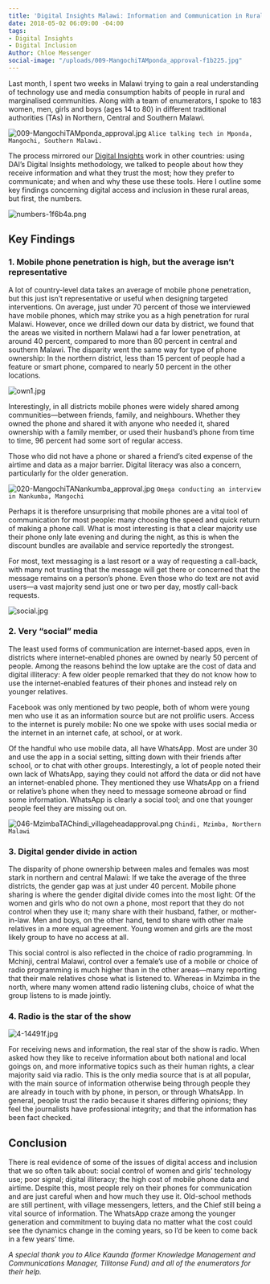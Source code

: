 ```yaml
---
title: 'Digital Insights Malawi: Information and Communication in Rural Communities'
date: 2018-05-02 06:09:00 -04:00
tags:
- Digital Insights
- Digital Inclusion
Author: Chloe Messenger
social-image: "/uploads/009-MangochiTAMponda_approval-f1b225.jpg"
---
```


Last month, I spent two weeks in Malawi trying to gain a real understanding of technology use and media consumption habits of people in rural and marginalised communities. Along with a team of enumerators, I spoke to 183 women, men, girls and boys (ages 14 to 80) in different traditional authorities (TAs) in Northern, Central and Southern Malawi.

![009-MangochiTAMponda_approval.jpg](/uploads/009-MangochiTAMponda_approval.jpg) `Alice talking tech in Mponda, Mangochi, Southern Malawi.`

<!--more-->

The process mirrored our [Digital Insights](https://dai-global-digital.com/tags/?tag=digital-insights) work in other countries: using DAI’s Digital Insights methodology, we talked to people about how they receive information and what they trust the most; how they prefer to communicate; and when and why these use these tools. Here I outline some key findings concerning digital access and inclusion in these rural areas, but first, the numbers.

![numbers-1f6b4a.png](/uploads/numbers-1f6b4a.png)

## Key Findings

### 1. Mobile phone penetration is high, but the average isn’t representative

A lot of country-level data takes an average of mobile phone penetration, but this just isn’t representative or useful when designing targeted interventions. On average, just under 70 percent of those we interviewed have mobile phones, which may strike you as a high penetration for rural Malawi. However, once we drilled down our data by district, we found that the areas we visited in northern Malawi had a far lower penetration, at around 40 percent, compared to more than 80 percent in central and southern Malawi. The disparity went the same way for type of phone ownership: In the northern district, less than 15 percent of people had a feature or smart phone, compared to nearly 50 percent in the other locations.

![own1.jpg](/uploads/own1.jpg)

Interestingly, in all districts mobile phones were widely shared among communities—between friends, family, and neighbours. Whether they owned the phone and shared it with anyone who needed it, shared ownership with a family member, or used their husband’s phone from time to time, 96 percent had some sort of regular access.

Those who did not have a phone or shared a friend’s cited expense of the airtime and data as a major barrier. Digital literacy was also a concern, particularly for the older generation.

![020-MangochiTANankumba_approval.jpg](/uploads/020-MangochiTANankumba_approval.jpg) `Omega conducting an interview in Nankumba, Mangochi`

Perhaps it is therefore unsurprising that mobile phones are a vital tool of communication for most people: many choosing the speed and quick return of making a phone call. What is most interesting is that a clear majority use their phone only late evening and during the night, as this is when the discount bundles are available and service reportedly the strongest.

For most, text messaging is a last resort or a way of requesting a call-back, with many not trusting that the message will get there or concerned that the message remains on a person’s phone. Even those who do text are not avid users—a vast majority send just one or two per day, mostly call-back requests.

![social.jpg](/uploads/social.jpg)

### 2. Very “social” media

The least used forms of communication are internet-based apps, even in districts where internet-enabled phones are owned by nearly 50 percent of people. Among the reasons behind the low uptake are the cost of data and digital illiteracy: A few older people remarked that they do not know how to use the internet-enabled features of their phones and instead rely on younger relatives.

Facebook was only mentioned by two people, both of whom were young men who use it as an information source but are not prolific users. Access to the internet is purely mobile: No one we spoke with uses social media or the internet in an internet cafe, at school, or at work.

Of the handful who use mobile data, all have WhatsApp. Most are under 30 and use the app in a social setting, sitting down with their friends after school, or to chat with other groups. Interestingly, a lot of people noted their own lack of WhatsApp, saying they could not afford the data or did not have an internet-enabled phone. They mentioned they use WhatsApp on a friend or relative’s phone when they need to message someone abroad or find some information. WhatsApp is clearly a social tool; and one that younger people feel they are missing out on.

![046-MzimbaTAChindi_villageheadapproval.png](/uploads/046-MzimbaTAChindi_villageheadapproval.png) `Chindi, Mzimba, Northern Malawi`

### 3. Digital gender divide in action

The disparity of phone ownership between males and females was most stark in northern and central Malawi: If we take the average of the three districts, the gender gap was at just under 40 percent. Mobile phone sharing is where the gender digital divide comes into the most light: Of the women and girls who do not own a phone, most report that they do not control when they use it; many share with their husband, father, or mother-in-law. Men and boys, on the other hand, tend to share with other male relatives in a more equal agreement. Young women and girls are the most likely group to have no access at all.

This social control is also reflected in the choice of radio programming. In Mchinji, central Malawi, control over a female’s use of a mobile or choice of radio programming is much higher than in the other areas—many reporting that their male relatives chose what is listened to. Whereas in Mzimba in the north, where many women attend radio listening clubs, choice of what the group listens to is made jointly.

### 4. Radio is the star of the show

![4-14491f.jpg](/uploads/4-14491f.jpg)

For receiving news and information, the real star of the show is radio. When asked how they like to receive information about both national and local goings on, and more informative topics such as their human rights, a clear majority said via radio. This is the only media source that is at all popular, with the main source of information otherwise being through people they are already in touch with by phone, in person, or through WhatsApp. In general, people trust the radio because it shares differing opinions; they feel the journalists have professional integrity; and that the information has been fact checked.

## Conclusion

There is real evidence of some of the issues of digital access and inclusion that we so often talk about: social control of women and girls’ technology use; poor signal; digital illiteracy; the high cost of mobile phone data and airtime. Despite this, most people rely on their phones for communication and are just careful when and how much they use it. Old-school methods are still pertinent, with village messengers, letters, and the Chief still being a vital source of information. The WhatsApp craze among the younger generation and commitment to buying data no matter what the cost could see the dynamics change in the coming years, so I’d be keen to come back in a few years’ time.

*A special thank you to Alice Kaunda (former Knowledge Management and Communications Manager, Tilitonse Fund) and all of the enumerators for their help.*